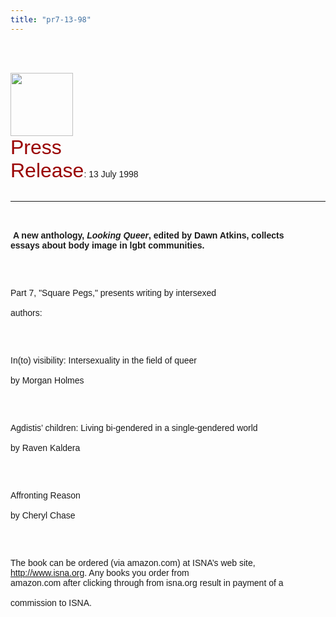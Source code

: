```yaml
---
title: "pr7-13-98"
---
```


<br><br>

<IMG SRC="/img/logo100.gif" HEIGHT="101" WIDTH="100" NATURALSIZEFLAG="0" ALIGN="BOTTOM" /> <br> <FONT FACE="Arial,Helvetica"><FONT COLOR="#990000" SIZE="+3">Press<br>Release</FONT>: 13 July 1998<A NAME="top"></A> <BR /><br>

<HR ALIGN="LEFT" />

<BR /><br><B>&nbsp;A new anthology, <I>Looking Queer</I>, edited by Dawn Atkins, collects<br>essays about body image in lgbt communities.</B></P><br><br>

<P>
  Part 7, "Square Pegs," presents writing by intersexed <BR /><br>authors:
</P><br><br>

<P>
  In(to) visibility: Intersexuality in the field of queer <BR /><br>by Morgan Holmes
</P><br><br>

<P>
  Agdistis&#8217; children: Living bi-gendered in a single-gendered world <BR /><br>by Raven Kaldera
</P><br><br>

<P>
  Affronting Reason&nbsp; <BR /><br>by Cheryl Chase
</P><br><br>

<P>
  The book can be ordered (via amazon.com) at <span class="caps">ISNA</span>&#8217;s web site, <A HREF="http://www.isna.org/">http://www.isna.org</A>. Any books you order from<br>amazon.com after clicking through from isna.org result in payment of a <BR /><br>commission to <span class="caps">ISNA</span>. <BR /><br>&nbsp;<br>